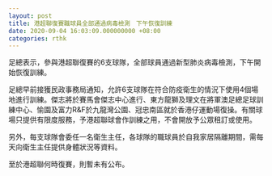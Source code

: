 ```yaml
---
layout: post
title: 港超聯復賽職球員全部通過病毒檢測　下午恢復訓練
date: 2020-09-04 16:03:09.000000000 +08:00
categories: rthk
---
```


足總表示，參與港超聯復賽的6支球隊，全部球員通過新型肺炎病毒檢測，下午開始恢復訓練。

足總早前接獲民政事務局通知，允許6支球隊在符合防疫衛生的情況下使用4個場地進行訓練。傑志將於賽馬會傑志中心進行、東方龍獅及理文在將軍澳足總足球訓練中心、愉園及富力R&F於九龍灣公園、冠忠南區就於香港仔運動場復操。有關球場只提供有限度服務，予港超聯球會作訓練之用，不會開放予公眾租訂或使用。

另外，每支球隊會委任一名衛生主任，各球隊的職球員於自我家居隔離期間，需每天向衛生主任提供身體狀況等資料。

至於港超聯何時復賽，則暫未有公布。
